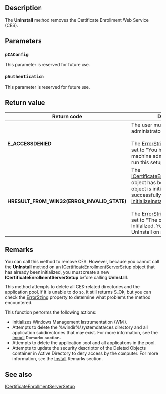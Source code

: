 ## Description

The **UnInstall** method removes the Certificate Enrollment Web Service (CES).

## Parameters

### `pCAConfig`

This parameter is reserved for future use.

### `pAuthentication`

This parameter is reserved for future use.

## Return value

| Return code | Description |
| --- | --- |
| **E_ACCESSDENIED** | The user must be a local administrator.<br><br>The [ErrorString](https://learn.microsoft.com/windows/desktop/api/casetup/nf-casetup-icertificateenrollmentserversetup-get_errorstring) property value is set to "You have to be the local machine administrator in order to run this setup." |
| **HRESULT_FROM_WIN32(ERROR_INVALID_STATE)** | The [ICertificateEnrollmentServerSetup](https://learn.microsoft.com/windows/desktop/api/casetup/nn-casetup-icertificateenrollmentserversetup) object has been initialized. An object is initialized when you successfully call [InitializeInstallDefaults](https://learn.microsoft.com/windows/desktop/api/casetup/nf-casetup-icertificateenrollmentserversetup-initializeinstalldefaults).<br><br>The [ErrorString](https://learn.microsoft.com/windows/desktop/api/casetup/nf-casetup-icertificateenrollmentserversetup-get_errorstring) property value is set to "The object has been initialized. You cannot call UnInstall on an initialized object." |

## Remarks

You can call this method to remove CES. However, because you cannot call the **UnInstall** method on an [ICertificateEnrollmentServerSetup](https://learn.microsoft.com/windows/desktop/api/casetup/nn-casetup-icertificateenrollmentserversetup) object that has already been initialized, you must create a new **ICertificateEnrollmentServerSetup** before calling **UnInstall**.

This method attempts to delete all CES-related directories and the application pool. If it is unable to do so, it still returns S_OK, but you can check the [ErrorString](https://learn.microsoft.com/windows/desktop/api/casetup/nf-casetup-icertificateenrollmentserversetup-get_errorstring) property to determine what problems the method encountered.

This function performs the following actions:

* Initializes Windows Management Instrumentation (WMI).
* Attempts to delete the %windir%\systemdata\ces directory and all application subdirectories that may exist. For more information, see the [Install](https://learn.microsoft.com/windows/desktop/api/casetup/nf-casetup-icertificateenrollmentserversetup-install) Remarks section.
* Attempts to delete the application pool and all applications in the pool.
* Attempts to update the security descriptor of the Deleted Objects container in Active Directory to deny access by the computer. For more information, see the [Install](https://learn.microsoft.com/windows/desktop/api/casetup/nf-casetup-icertificateenrollmentserversetup-install) Remarks section.

## See also

[ICertificateEnrollmentServerSetup](https://learn.microsoft.com/windows/desktop/api/casetup/nn-casetup-icertificateenrollmentserversetup)